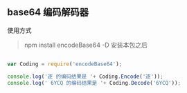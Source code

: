 ## base64 编码解码器

使用方式

>  npm install encodeBase64 -D 安装本包之后

```javascript

var Coding = require('encodeBase64');

console.log('逐 的编码结果是 '+ Coding.Encode('逐'));
console.log(' 6YCQ 的编码结果是 '+ Coding.Decode('6YCQ'));

```